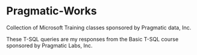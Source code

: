 # Pragmatic-Works
Collection of Microsoft Training classes sponsored by Pragmatic data, Inc.

These T-SQL queries are my responses from the Basic T-SQL course sponsored by Pragmatic Labs, Inc.